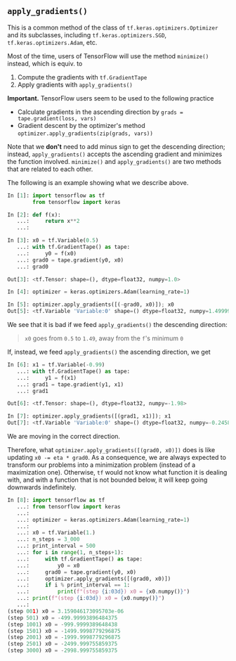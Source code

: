 ## `apply_gradients()`
This is a common method of the class of `tf.keras.optimizers.Optimizer` and its subclasses,
including `tf.keras.optimizers.SGD`, `tf.keras.optimizers.Adam`, etc.

Most of the time, users of TensorFlow will use the method `minimize()` instead, which is equiv. to
1. Compute the gradients with `tf.GradientTape`
2. Apply gradients with `apply_gradients()`

**Important.** TensorFlow users seem to be used to the following practice
- Calculate gradients in the ascending direction by `grads = tape.gradient(loss, vars)`
- Gradient descent by the optimizer's method `optimizer.apply_gradients(zip(grads, vars))`

Note that we **don't** need to add minus sign to get the descending direction; instead,
`apply_gradients()` accepts the ascending gradient and minimizes the function involved.
`minimize()` and `apply_gradients()` are two methods that are related to each other.

The following is an example showing what we describe above.
```python
In [1]: import tensorflow as tf
        from tensorflow import keras

In [2]: def f(x):
   ...:     return x**2
   ...:

In [3]: x0 = tf.Variable(0.5)
   ...: with tf.GradientTape() as tape:
   ...:     y0 = f(x0)
   ...: grad0 = tape.gradient(y0, x0)
   ...: grad0

Out[3]: <tf.Tensor: shape=(), dtype=float32, numpy=1.0>

In [4]: optimizer = keras.optimizers.Adam(learning_rate=1)

In [5]: optimizer.apply_gradients([(-grad0, x0)]); x0
Out[5]: <tf.Variable 'Variable:0' shape=() dtype=float32, numpy=1.4999969>
```

We see that it is bad if we feed `apply_gradients()` the descending direction:
> `x0` goes from `0.5` to `1.49`, away from the `f`'s minimum `0`

If, instead, we feed `apply_gradients()` the ascending direction, we get
```python
In [6]: x1 = tf.Variable(-0.99)
   ...: with tf.GradientTape() as tape:
   ...:     y1 = f(x1)
   ...: grad1 = tape.gradient(y1, x1)
   ...: grad1

Out[6]: <tf.Tensor: shape=(), dtype=float32, numpy=-1.98>

In [7]: optimizer.apply_gradients([(grad1, x1)]); x1
Out[7]: <tf.Variable 'Variable:0' shape=() dtype=float32, numpy=-0.2458669>
```

We are moving in the correct direction.

Therefore, what `optimizer.apply_gradients([(grad0, x0)])` does is like updating
`x0 -= eta * grad0`. As a consequence, we are always expected to transform
our problems into a minimization problem (instead of a maximization one).
Otherwise, `tf` would not know what function it is dealing with, and with
a function that is not bounded below, it will keep going downwards indefinitely.
```python
In [8]: import tensorflow as tf
   ...: from tensorflow import keras
   ...:
   ...: optimizer = keras.optimizers.Adam(learning_rate=1)
   ...:
   ...: x0 = tf.Variable(1.)
   ...: n_steps = 3_000
   ...: print_interval = 500
   ...: for i in range(1, n_steps+1):
   ...:     with tf.GradientTape() as tape:
   ...:         y0 = x0
   ...:     grad0 = tape.gradient(y0, x0)
   ...:     optimizer.apply_gradients([(grad0, x0)])
   ...:     if i % print_interval == 1:
   ...:         print(f"(step {i:03d}) x0 = {x0.numpy()}")
   ...: print(f"(step {i:03d}) x0 = {x0.numpy()}")
   ...:
(step 001) x0 = 3.159046173095703e-06
(step 501) x0 = -499.99993896484375
(step 1001) x0 = -999.9999389648438
(step 1501) x0 = -1499.9998779296875
(step 2001) x0 = -1999.9998779296875
(step 2501) x0 = -2499.999755859375
(step 3000) x0 = -2998.999755859375
```
